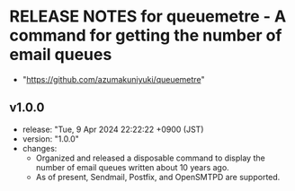 RELEASE NOTES for queuemetre - A command for getting the number of email queues
===================================================================================================
- "https://github.com/azumakuniyuki/queuemetre"

v1.0.0
---------------------------------------------------------------------------------------------------
- release: "Tue,  9 Apr 2024 22:22:22 +0900 (JST)
- version: "1.0.0"
- changes:
  - Organized and released a disposable command to display the number of email queues written about
    10 years ago.
  - As of present, Sendmail, Postfix, and OpenSMTPD are supported.


